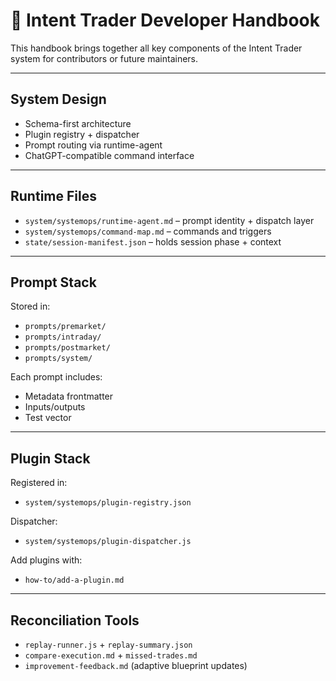 # 🧠 Intent Trader Developer Handbook

This handbook brings together all key components of the Intent Trader system for contributors or future maintainers.

---

## System Design

- Schema-first architecture
- Plugin registry + dispatcher
- Prompt routing via runtime-agent
- ChatGPT-compatible command interface

---

## Runtime Files

- `system/systemops/runtime-agent.md` – prompt identity + dispatch layer
- `system/systemops/command-map.md` – commands and triggers
- `state/session-manifest.json` – holds session phase + context

---

## Prompt Stack

Stored in:
- `prompts/premarket/`
- `prompts/intraday/`
- `prompts/postmarket/`
- `prompts/system/`

Each prompt includes:
- Metadata frontmatter
- Inputs/outputs
- Test vector

---

## Plugin Stack

Registered in:
- `system/systemops/plugin-registry.json`

Dispatcher:
- `system/systemops/plugin-dispatcher.js`

Add plugins with:
- `how-to/add-a-plugin.md`

---

## Reconciliation Tools

- `replay-runner.js` + `replay-summary.json`
- `compare-execution.md` + `missed-trades.md`
- `improvement-feedback.md` (adaptive blueprint updates)
